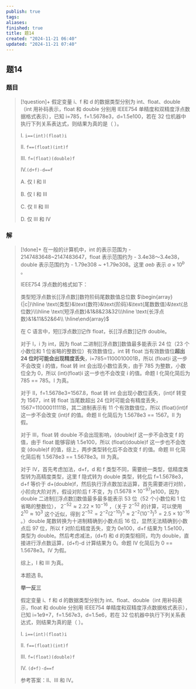 ```yaml
---
publish: true
tags: 
aliases: 
finished: true
title: 题14
created: "2024-11-21 06:40"
updated: "2024-11-21 07:40"
---
```

## 题14
### 题目
> [!question]+
> 假定变量 i、f 和 d 的数据类型分别为 int、float、double（int 用补码表示，float 和 double 分别用 IEEE754 单精度和双精度浮点数据格式表示），已知 i=785，f=1.5678e3，d=1.5e100，若在 32 位机器中执行下列关系表达式，则结果为真的是（ ）。
> 
> Ⅰ. `i==(int)(float)i`
> 
> Ⅱ. `f==(float)(int)f`
> 
> Ⅲ. `f=(float)(double)f`
> 
> Ⅳ.`(d+f)-d==f`
> 
> A. 仅 Ⅰ 和 Ⅱ
> 
> B. 仅 Ⅰ 和 Ⅲ
> 
> C. 仅 Ⅱ 和 Ⅲ
> 
> D. 仅 Ⅲ 和 Ⅳ
### 解
> [!done]+
> 在一般的计算机中，int 的表示范围为 - 2147483648~2147483647，float 表示范围约为 - 3.4e38～3.4e38，double 表示范围约为 - 1.79e308 ~ +1.79e308。这里 $a\text{e}b$ 表示 $a\times 10^b$ 。
> 
> IEEE754 浮点数的格式如下：
> 
> 类型短浮点数长[[浮点数]]数符阶码尾数数值总位数
> $\begin{array}{|c|}\hline \text{类型}&\text{数符}&\text{阶码}&\text{尾数数值}&\text{总位数}\\\hline \text{短浮点数}&1&8&23&32\\\hline \text{长浮点数}&1&11&52&64\\ \hline\end{array}$
> 
> 在 C 语言中，短[[浮点数]]记作 float，长[[浮点数]]记作 double。
> 
> 对于 I，i 为 int，因为 float 二进制[[浮点数]]数值最多能表示 24 位（23 个小数位和 1 位省略的整数位）有效数值位，int 转 float 当有效数值位**超出 24 位时可能会出现精度丢失**，i=785=1100010001B，所以 (float)i 这一步不会改变 i 的值，float 转 int 会出现小数位丢失，由于 785 为整数，小数位全为 0，所以 (int)(float)i 这一步也不会改变 i 的值。命题 I 化简化简后为 785 == 785。I 为真。
> 
> 对于 II，f=1.5678e3=1567.8，float 转 int 会出现小数位丢失，(int)f 转变为 1567，int 转 float 当尾数超出 24 位时可能会有精度丢失，1567=11000011111B，其二进制表示有 11 个有效数值位，所以 (float)(int)f 这一步不会改变 (int)f 的值。命题 II 化简后为 1.5678e3 == 1567。II 为假。
> 
> 对于 III，float 转 double 不会出现影响，(double)f 这一步不会改变 f 的值，由于 float 能够容纳 1.5e100，所以 (float)(double)f 这一步也不会改变 (double)f 的值，综上，两步类型转化后不会改变 f 的值。命题 III 化简化简后有 1.5678e3 == 1.5678e3。III 为真。
> 
> 对于 IV，首先考虑加法，d+f，d 和 f 类型不同，需要统一类型，低精度类型转为高精度类型，这里 f 隐式转为 double 类型，转化后 f=1.5678e3，d+f 等价于 d+(double)f，然后执行浮点数加法运算，首先需要进行对阶，小阶向大阶对齐，假设对阶后 f 不变，为 ($1.5678\times10^{-97}$)e100，因为 double 二进制[[浮点数]]数值最多最多能表示 53 位（52 个小数位和 1 位省略的整数位）， $2^{-52}\approx 2.22\times 10^{-16}$ ，（关于 $2^{-52}$ 的计算，可以使用 $2^{10}\approx 10^3$ 这个近似，得到 $2^{-52}=2^{-2}(2^{-10})^5\approx2^{-2}(10^{-3})^5=2.5\times10^{-16}$ 。）double 尾数转换为十进制精确到小数点后 16 位，显然无法精确到小数点后 97 位，所以 f 对阶后精度丢失，变为 0e100，d+f 结果为 1.5e100，类型为 double。然后考虑减法，(d+f) 和 d 的类型相同，均为 double，直接进行浮点数运算，(d+f)-d 计算结果为 0。命题 IV 化简后为 0 == 1.5678e3。IV 为假。
> 
> 综上，I 和 III 为真。
> 
> 本题选 B。
> 
> **举一反三**
> 
> 假定变量 i、f 和 d 的数据类型分别为 int、float、double（int 用补码表示，float 和 double 分别用 IEEE754 单精度和双精度浮点数据格式表示），已知 i=1e9+7，f=1.567e3，d=1.5e6，若在 32 位机器中执行下列关系表达式，则结果为真的是（ ）。
> 
> Ⅰ. `i==(int)(float)i`
> 
> Ⅱ. `f==(float)(int)f`
> 
> Ⅲ. `f=(float)(double)f`
> 
> Ⅳ. `(d+f)-d==f`
> 
> 参考答案：II、III 和 IV。